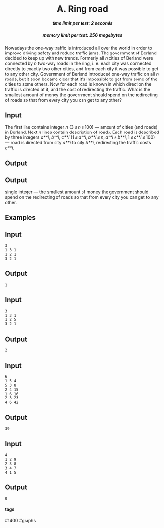 <h1 style='text-align: center;'> A. Ring road</h1>

<h5 style='text-align: center;'>time limit per test: 2 seconds</h5>
<h5 style='text-align: center;'>memory limit per test: 256 megabytes</h5>

Nowadays the one-way traffic is introduced all over the world in order to improve driving safety and reduce traffic jams. The government of Berland decided to keep up with new trends. Formerly all *n* cities of Berland were connected by *n* two-way roads in the ring, i. e. each city was connected directly to exactly two other cities, and from each city it was possible to get to any other city. Government of Berland introduced one-way traffic on all *n* roads, but it soon became clear that it's impossible to get from some of the cities to some others. Now for each road is known in which direction the traffic is directed at it, and the cost of redirecting the traffic. What is the smallest amount of money the government should spend on the redirecting of roads so that from every city you can get to any other?

## Input

The first line contains integer *n* (3 ≤ *n* ≤ 100) — amount of cities (and roads) in Berland. Next *n* lines contain description of roads. Each road is described by three integers *a**i*, *b**i*, *c**i* (1 ≤ *a**i*, *b**i* ≤ *n*, *a**i* ≠ *b**i*, 1 ≤ *c**i* ≤ 100) — road is directed from city *a**i* to city *b**i*, redirecting the traffic costs *c**i*.

## Output

## Output

 single integer — the smallest amount of money the government should spend on the redirecting of roads so that from every city you can get to any other.

## Examples

## Input


```
3  
1 3 1  
1 2 1  
3 2 1  

```
## Output


```
1  

```
## Input


```
3  
1 3 1  
1 2 5  
3 2 1  

```
## Output


```
2  

```
## Input


```
6  
1 5 4  
5 3 8  
2 4 15  
1 6 16  
2 3 23  
4 6 42  

```
## Output


```
39  

```
## Input


```
4  
1 2 9  
2 3 8  
3 4 7  
4 1 5  

```
## Output


```
0  

```


#### tags 

#1400 #graphs 